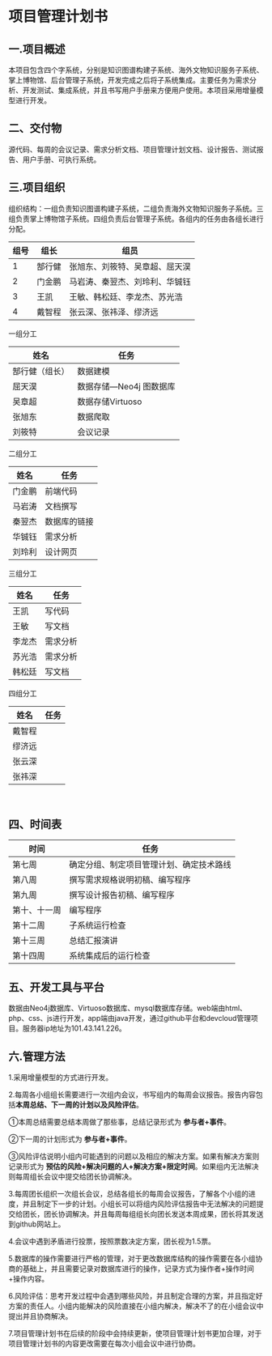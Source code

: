 

# 项目管理计划书

## 一.项目概述

本项目包含四个字系统，分别是知识图谱构建子系统、海外文物知识服务子系统、掌上博物馆、后台管理子系统，开发完成之后将子系统集成。主要任务为需求分析、开发测试、集成系统，并且书写用户手册来方便用户使用。本项目采用增量模型进行开发。

## 二、交付物

源代码、每周的会议记录、需求分析文档、项目管理计划文档、设计报告、测试报告、用户手册、可执行系统。

## 三.项目组织

组织结构：一组负责知识图谱构建子系统，二组负责海外文物知识服务子系统。三组负责掌上博物馆子系统。四组负责后台管理子系统。各组内的任务由各组长进行分配。

| 组号 | 组长   | 组员                           |
| ---- | ------ | ------------------------------ |
| 1    | 郜行健 | 张旭东、刘筱特、吴章超、屈天淏 |
| 2    | 门金鹏 | 马岩涛、秦翌杰、刘玲利、华铖钰 |
| 3    | 王凯   | 王敏、韩松廷、李龙杰、苏光浩   |
| 4    | 戴智程 | 张云深、张祎泽、缪济远         |

一组分工

| 姓名           | 任务                    |
| -------------- | ----------------------- |
| 郜行健（组长） | 数据建模                |
| 屈天淏         | 数据存储—Neo4j 图数据库 |
| 吴章超         | 数据存储Virtuoso        |
| 张旭东         | 数据爬取                |
| 刘筱特         | 会议记录                |

二组分工

| 姓名   | 任务         |
| ------ | ------------ |
| 门金鹏 | 前端代码     |
| 马岩涛 | 文档撰写     |
| 秦翌杰 | 数据库的链接 |
| 华铖钰 | 需求分析     |
| 刘玲利 | 设计网页     |

三组分工

| 姓名   | 任务     |
| ------ | -------- |
| 王凯   | 写代码   |
| 王敏   | 写文档   |
| 李龙杰 | 需求分析 |
| 苏光浩 | 需求分析 |
| 韩松廷 | 写文档   |

四组分工

| 姓名   | 任务 |
| ------ | ---- |
| 戴智程 |      |
| 缪济远 |      |
| 张云深 |      |
| 张祎深 |      |

​          

## 四、时间表

| 时间         | 任务                                     |
| ------------ | ---------------------------------------- |
| 第七周       | 确定分组、制定项目管理计划、确定技术路线 |
| 第八周       | 撰写需求规格说明初稿、编写程序           |
| 第九周       | 撰写设计报告初稿、编写程序               |
| 第十、十一周 | 编写程序                                 |
| 第十二周     | 子系统运行检查                           |
| 第十三周     | 总结汇报演讲                             |
| 第十四周     | 系统集成后的运行检查                     |

## 五、开发工具与平台

数据由Neo4j数据库、Virtuoso数据库、mysql数据库存储。web端由html、php、css、js进行开发，app端由java开发，通过github平台和devcloud管理项目。服务器ip地址为101.43.141.226。

## 六.管理方法

1.采用增量模型的方式进行开发。

2.每周各小组组长需要进行一次组内会议，书写组内的每周会议报告。报告内容包括**本周总结、下一周的计划以及风险评估**。

①本周总结需要总结本周做了那些事，总结记录形式为 **参与者+事件**。

②下一周的计划形式为 **参与者+事件**。

③风险评估说明小组内可能遇到的问题以及相应的解决方案。如果有解决方案则记录形式为   **预估的风险+解决问题的人+解决方案+限定时间**。如果组内无法解决则每周组长会议中提交给团长协调解决。

3.每周团长组织一次组长会议，总结各组长的每周会议报告，了解各个小组的进度，并且制定下一步的计划。小组长可以将组内风险评估报告中无法解决的问题提交给团长，团长协调解决。并且每周每组组长向团长发送本周成果，团长将其发送到github网站上。

4.会议中遇到矛盾进行投票，按照票数决定方案，团长视为1.5票。

5.数据库的操作需要进行严格的管理，对于更改数据库结构的操作需要在各小组协商的基础上，并且需要记录对数据库进行的操作，记录方式为操作者+操作时间+操作内容。

6.风险评估：思考开发过程中会遇到哪些风险，并且制定合理的方案，并且指定好方案的责任人。小组内能解决的风险直接在小组内解决，解决不了的在小组会议中提出并且协商解决。

7.项目管理计划书在后续的阶段中会持续更新，使项目管理计划书更加合理，对于项目管理计划书的内容更改需要在每次小组会议中进行协商。